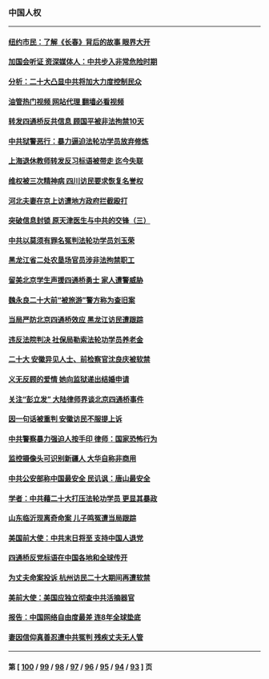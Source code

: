 ### 中国人权
---
#### [纽约市民：了解《长春》背后的故事 眼界大开](../../pages/ncid278/n13853501.md?10270845) 
#### [加国会听证 资深媒体人：中共步入非常危险时期](../../pages/ncid278/n13853553.md?10270845) 
#### [分析：二十大凸显中共将加大力度控制民众](../../pages/ncid278/n13853443.md?10270845) 
#### [油管热门视频 网站代理 翻墙必看视频](http://132.145.103.77:81/youtube.html?10270845)
#### [转发四通桥反共信息 顾国平被非法拘禁10天](../../pages/ncid278/n13852888.md?10270845) 
#### [中共狱警恶行：暴力逼迫法轮功学员放弃修炼](../../pages/ncid278/n13851207.md?10270845) 
#### [上海退休教师转发反习标语被带走 迄今失联](../../pages/ncid278/n13852403.md?10270845) 
#### [维权被三次精神病 四川访民要求恢复名誉权](../../pages/ncid278/n13851812.md?10270845) 
#### [河北夫妻在京上访遭地方政府拦截殴打](../../pages/ncid278/n13851214.md?10270845) 
#### [突破信息封锁 原天津医生与中共的交锋（三）](../../pages/ncid278/n13849718.md?10270845) 
#### [中共以莫须有罪名冤判法轮功学员刘玉荣](../../pages/ncid278/n13850139.md?10270845) 
#### [黑龙江省二处农垦场官员涉非法拘禁职工](../../pages/ncid278/n13851061.md?10270845) 
#### [留美北京学生声援四通桥勇士 家人遭警威胁](../../pages/ncid278/n13850956.md?10270845) 
#### [魏永良二十大前“被旅游”警方称为查旧案](../../pages/ncid278/n13850621.md?10270845) 
#### [当局严防北京四通桥效应 黑龙江访民遭跟踪](../../pages/ncid278/n13850235.md?10270845) 
#### [违反法院判决 社保局勒索法轮功学员养老金](../../pages/ncid278/n13847343.md?10270845) 
#### [二十大 安徽异见人士、前检察官沈良庆被软禁](../../pages/ncid278/n13850071.md?10270845) 
#### [义无反顾的爱情 她向监狱递出结婚申请](../../pages/ncid278/n13849716.md?10270845) 
#### [关注“彭立发” 大陆律师界谈北京四通桥事件](../../pages/ncid278/n13849566.md?10270845) 
#### [因一句话被重判 安徽访民不服提上诉](../../pages/ncid278/n13849544.md?10270845) 
#### [中共警察暴力强迫人按手印 律师：国家恐怖行为](../../pages/ncid278/n13848797.md?10270845) 
#### [监控摄像头可识别新疆人 大华自称非商用](../../pages/ncid278/n13848882.md?10270845) 
#### [中共公安部称中国最安全 民讥讽：唐山最安全](../../pages/ncid278/n13848759.md?10270845) 
#### [学者：中共藉二十大打压法轮功学员 更显其暴政](../../pages/ncid278/n13847577.md?10270845) 
#### [山东临沂现离奇命案 儿子鸣冤遭当局跟踪](../../pages/ncid278/n13847716.md?10270845) 
#### [美国前大使：中共末日将至 支持中国人退党](../../pages/ncid278/n13848220.md?10270845) 
#### [四通桥反党标语在中国各地和全球传开](../../pages/ncid278/n13848108.md?10270845) 
#### [为丈夫命案投诉 杭州访民二十大期间再遭软禁](../../pages/ncid278/n13848051.md?10270845) 
#### [美前大使：美国应独立彻查中共活摘器官](../../pages/ncid278/n13848059.md?10270845) 
#### [报告：中国网络自由度最差 连8年全球垫底](../../pages/ncid278/n13847862.md?10270845) 
#### [妻因信仰真善忍遭中共冤判 残疾丈夫无人管](../../pages/ncid278/n13844598.md?10270845) 

---
#### 第 [ [100](./100.md?10270845) / [99](./99.md?10270845) / [98](./98.md?10270845) / [97](./97.md?10270845) / [96](./96.md?10270845) / [95](./95.md?10270845) / [94](./94.md?10270845) / [93](./93.md?10270845) ] 页
